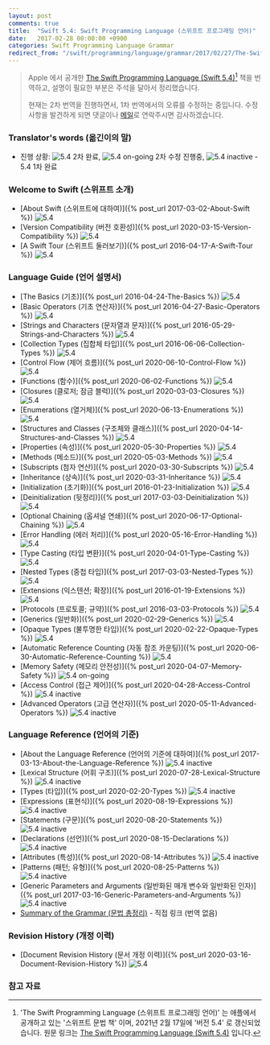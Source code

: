 ```yaml
---
layout: post
comments: true
title:  "Swift 5.4: Swift Programming Language (스위프트 프로그래밍 언어)"
date:   2017-02-28 00:00:00 +0900
categories: Swift Programming Language Grammar
redirect_from: "/swift/programming/language/grammar/2017/02/27/The-Swift-Programming-Language.html"
---
```


> Apple 에서 공개한 [The Swift Programming Language (Swift 5.4)](https://docs.swift.org/swift-book/)[^Swift] 책을 번역하고, 설명이 필요한 부분은 주석을 달아서 정리했습니다.
>
> 현재는 2차 번역을 진행하면서, 1차 번역에서의 오류를 수정하는 중입니다. 수정 사항을 발견하게 되면 댓글이나 <a href="mailto:{{ site.email }}">메일</a>로 연락주시면 감사하겠습니다.

### Translator's words (옮긴이의 말)

* 진행 상황: ![5.4](https://img.shields.io/badge/-%205.4-success) 2차 완료, ![5.4 on-going](https://img.shields.io/badge/-%205.4-yellow) 2차 수정 진행중, ![5.4 inactive](https://img.shields.io/badge/-%205.4-inactive) - 5.4 1차 완료

### Welcome to Swift (스위프트 소개)

* [About Swift (스위프트에 대하여)]({% post_url 2017-03-02-About-Swift %}) ![5.4](https://img.shields.io/badge/-%205.4-success)
* [Version Compatibility (버전 호환성)]({% post_url 2020-03-15-Version-Compatibility %}) ![5.4](https://img.shields.io/badge/-%205.4-success)
* [A Swift Tour (스위프트 둘러보기)]({% post_url 2016-04-17-A-Swift-Tour %}) ![5.4](https://img.shields.io/badge/-%205.4-success)

### Language Guide (언어 설명서)

* [The Basics (기초)]({% post_url 2016-04-24-The-Basics %}) ![5.4](https://img.shields.io/badge/-%205.4-success)
* [Basic Operators (기초 연산자)]({% post_url 2016-04-27-Basic-Operators %}) ![5.4](https://img.shields.io/badge/-%205.4-success)
* [Strings and Characters (문자열과 문자)]({% post_url 2016-05-29-Strings-and-Characters %}) ![5.4](https://img.shields.io/badge/-%205.4-success)
* [Collection Types (집합체 타입)]({% post_url 2016-06-06-Collection-Types %}) ![5.4](https://img.shields.io/badge/-%205.4-success)
* [Control Flow (제어 흐름)]({% post_url 2020-06-10-Control-Flow %}) ![5.4](https://img.shields.io/badge/-%205.4-success)
* [Functions (함수)]({% post_url 2020-06-02-Functions %}) ![5.4](https://img.shields.io/badge/-%205.4-success)
* [Closures (클로저; 잠금 블럭)]({% post_url 2020-03-03-Closures %}) ![5.4](https://img.shields.io/badge/-%205.4-success)
* [Enumerations (열거체)]({% post_url 2020-06-13-Enumerations %}) ![5.4](https://img.shields.io/badge/-%205.4-success)
* [Structures and Classes (구조체와 클래스)]({% post_url 2020-04-14-Structures-and-Classes %}) ![5.4](https://img.shields.io/badge/-%205.4-success)
* [Properties (속성)]({% post_url 2020-05-30-Properties %}) ![5.4](https://img.shields.io/badge/-%205.4-success)
* [Methods (메소드)]({% post_url 2020-05-03-Methods %}) ![5.4](https://img.shields.io/badge/-%205.4-success)
* [Subscripts (첨자 연산)]({% post_url 2020-03-30-Subscripts %}) ![5.4](https://img.shields.io/badge/-%205.4-success)
* [Inheritance (상속)]({% post_url 2020-03-31-Inheritance %}) ![5.4](https://img.shields.io/badge/-%205.4-success)
* [Initialization (초기화)]({% post_url 2016-01-23-Initialization %}) ![5.4](https://img.shields.io/badge/-%205.4-success)
* [Deinitialization (뒷정리)]({% post_url 2017-03-03-Deinitialization %}) ![5.4](https://img.shields.io/badge/-%205.4-success)
* [Optional Chaining (옵셔널 연쇄)]({% post_url 2020-06-17-Optional-Chaining %}) ![5.4](https://img.shields.io/badge/-%205.4-success)
* [Error Handling (에러 처리)]({% post_url 2020-05-16-Error-Handling %}) ![5.4](https://img.shields.io/badge/-%205.4-success)
* [Type Casting (타입 변환)]({% post_url 2020-04-01-Type-Casting %}) ![5.4](https://img.shields.io/badge/-%205.4-success)
* [Nested Types (중첩 타입)]({% post_url 2017-03-03-Nested-Types %}) ![5.4](https://img.shields.io/badge/-%205.4-success)
* [Extensions (익스텐션; 확장)]({% post_url 2016-01-19-Extensions %}) ![5.4](https://img.shields.io/badge/-%205.4-success)
* [Protocols (프로토콜; 규약)]({% post_url 2016-03-03-Protocols %}) ![5.4](https://img.shields.io/badge/-%205.4-success)
* [Generics (일반화)]({% post_url 2020-02-29-Generics %}) ![5.4](https://img.shields.io/badge/-%205.4-success)
* [Opaque Types (불투명한 타입)]({% post_url 2020-02-22-Opaque-Types %}) ![5.4](https://img.shields.io/badge/-%205.4-success)
* [Automatic Reference Counting (자동 참조 카운팅)]({% post_url 2020-06-30-Automatic-Reference-Counting %}) ![5.4](https://img.shields.io/badge/-%205.4-success)
* [Memory Safety (메모리 안전성)]({% post_url 2020-04-07-Memory-Safety %}) ![5.4 on-going](https://img.shields.io/badge/-%205.4-yellow)
* [Access Control (접근 제어)]({% post_url 2020-04-28-Access-Control %}) ![5.4 inactive](https://img.shields.io/badge/-%205.4-inactive)
* [Advanced Operators (고급 연산자)]({% post_url 2020-05-11-Advanced-Operators %}) ![5.4 inactive](https://img.shields.io/badge/-%205.4-inactive)

### Language Reference (언어의 기준)

* [About the Language Reference (언어의 기준에 대하여)]({% post_url 2017-03-13-About-the-Language-Reference %}) ![5.4 inactive](https://img.shields.io/badge/-%205.4-inactive)
* [Lexical Structure (어휘 구조)]({% post_url 2020-07-28-Lexical-Structure %}) ![5.4 inactive](https://img.shields.io/badge/-%205.4-inactive)
* [Types (타입)]({% post_url 2020-02-20-Types %}) ![5.4 inactive](https://img.shields.io/badge/-%205.4-inactive)
* [Expressions (표현식)]({% post_url 2020-08-19-Expressions %}) ![5.4 inactive](https://img.shields.io/badge/-%205.4-inactive)
* [Statements (구문)]({% post_url 2020-08-20-Statements %}) ![5.4 inactive](https://img.shields.io/badge/-%205.4-inactive)
* [Declarations (선언)]({% post_url 2020-08-15-Declarations %}) ![5.4 inactive](https://img.shields.io/badge/-%205.4-inactive)
* [Attributes (특성)]({% post_url 2020-08-14-Attributes %}) ![5.4 inactive](https://img.shields.io/badge/-%205.4-inactive)
* [Patterns (패턴; 유형)]({% post_url 2020-08-25-Patterns %}) ![5.4 inactive](https://img.shields.io/badge/-%205.4-inactive)
* [Generic Parameters and Arguments (일반화된 매개 변수와 일반화된 인자)]({% post_url 2017-03-16-Generic-Parameters-and-Arguments %}) ![5.4 inactive](https://img.shields.io/badge/-%205.4-inactive)
* [Summary of the Grammar (문법 총정리)](https://docs.swift.org/swift-book/ReferenceManual/zzSummaryOfTheGrammar.html#) - 직접 링크 (번역 없음)

### Revision History (개정 이력)

* [Document Revision History (문서 개정 이력)]({% post_url 2020-03-16-Document-Revision-History %}) ![5.4](https://img.shields.io/badge/-%205.4-success)

### 참고 자료

[^Swift]: 'The Swift Programming Language (스위프트 프로그래밍 언어)' 는 애플에서 공개하고 있는 '스위프트 문법 책' 이며, 2021년 2월 17일에 '버전 5.4' 로 갱신되었습니다. 원문 링크는 [The Swift Programming Language (Swift 5.4)](https://docs.swift.org/swift-book/) 입니다.
